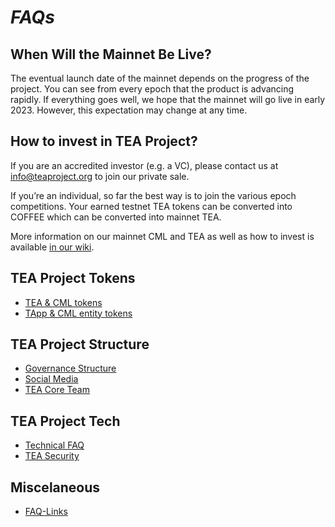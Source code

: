 # _FAQs_

## When Will the Mainnet Be Live?

The eventual launch date of the mainnet depends on the progress of the project. You can see from every epoch that the product is advancing rapidly. If everything goes well, we hope that the mainnet will go live in early 2023. However, this expectation may change at any time.

## How to invest in TEA Project?
If you are an accredited investor (e.g. a VC), please contact us at  info@teaproject.org to join our private sale.
 
If you’re an individual, so far the best way is to join the various epoch competitions. Your earned testnet TEA tokens can be converted into COFFEE which can be converted into mainnet TEA.

More information on our mainnet CML and TEA as well as how to invest is available [in our wiki](https://github.com/tearust/teaproject/wiki/Where-to-buy-TEA-token-and-CML%3F).


## TEA Project Tokens
- [TEA & CML tokens](../_token/FAQ-Tokens.md)
- [TApp & CML entity tokens](../_token/TApp-Token-Supply-and-Demand.md) 

## TEA Project Structure
- [Governance Structure](Governance-Structure.md)
- [Social Media](TEA-Social-Media.md)
- [TEA Core Team](The-TEA-Project-Core-Team.md)

## TEA Project Tech
- [Technical FAQ](FAQ-Technical.md)
- [TEA Security](TEA-Security.md)

## Miscelaneous 
- [FAQ-Links](FAQ-Links.md)